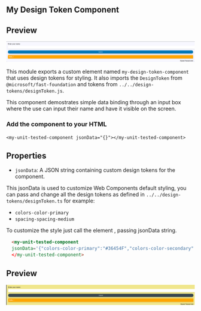 ## My Design Token Component

## Preview
![Default](/assets/unit-default.png)

This module exports a custom element named `my-design-token-component` that uses design tokens for styling. It also imports the `DesignToken`  from `@microsoft/fast-foundation` and tokens from `../../design-tokens/designToken.js`.

This component demostrates simple data binding through an input box where the use can input their name and have it visible on the screen.

### Add the component to your HTML
```
<my-unit-tested-component jsonData="{}"></my-unit-tested-component>
```
## Properties
* `jsonData`: A JSON string containing custom design tokens for the component.

This jsonData is used to customize Web Components default styling, you can pass and change all the design tokens as defined in `../../design-tokens/designToken.ts` for example:

* `colors-color-primary`
* `spacing-spacing-medium`

To customize the style just call the element , passing jsonData string.

```html
  <my-unit-tested-component 
  jsonData='{"colors-color-primary":"#36454F","colors-color-secondary":"#F0E68C"}'
  </my-unit-tested-component>
```
## Preview
![Default](/assets/unit-custom.png)


